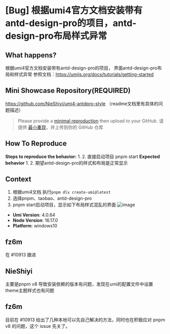 # [Bug] 根据umi4官方文档安装带有antd-design-pro的项目，antd-design-pro布局样式异常

<!--
感谢您向我们反馈问题，为了高效的解决问题，我们期望你能提供以下信息：
-->

## What happens?

根据umi4官方文档安装带有antd-design-pro的项目， 界面antd-design-pro布局和样式异常
参照文档：https://umijs.org/docs/tutorials/getting-started

<!-- A clear and concise description of what the bug is. -->
<!-- 清晰的描述下遇到的问题。-->

## Mini Showcase Repository(REQUIRED)

https://github.com/NieShiyi/umi4-antdpro-style
（readme文档里有具体的问题描述）

> Please provide a [minimal reproduction](https://stackoverflow.com/help/minimal-reproducible-example) then upload to your GitHub. 请提供 [最小重现](https://stackoverflow.com/help/minimal-reproducible-example)，并上传到你的 GitHub 仓库

<!-- 为节约大家的时间，无复现步骤的 ISSUE 会被关闭，提供之后再 REOPEN -->
<!-- YOUR_REPOSITORY_URL on github or stackbliz -->

## How To Reproduce

**Steps to reproduce the behavior:** 1. 2.
直接启动项目 pnpm start
**Expected behavior** 1. 2.
期望antd-design-pro的样式和布局是正常显示

<!-- 请提供复现链接/步骤，错误日志以及相关配置 -->

## Context

1. 根据umi4文档 执行`pnpm dlx create-umi@latest`
2. 选择pnpm、taobao、antd-design-pro
3. pnpm start启动项目，显示如下布局样式混乱的界面
   ![image](https://user-images.githubusercontent.com/35129125/230373364-b537a845-f1f0-4dab-b5e0-a68f22a27670.png)

- **Umi Version**: 4.0.64
- **Node Version**: 16.17.0
- **Platform**: windows10

## fz6m

在 #10913 跟进

## NieShiyi

主要是pnpm v8 导致安装依赖的版本有问题，发现在umi的配置文件中设置theme主题样式也有问题

## fz6m

目前在 #10913 给出了几种本地可以先自己解决的方法，同时也在积极应对 pnpm v8 的问题，这个 issue 先关了。
